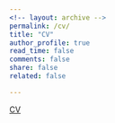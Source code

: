 ```yaml
---
<!-- layout: archive -->
permalink: /cv/
title: "CV"
author_profile: true
read_time: false
comments: false
share: false
related: false

---
```


<!-- [Resume (1 page)](https://sudeepsalgia.github.io/assets/Sudeep_Salgia_Resume.pdf) -->

[CV](https://sudeepsalgia.github.io/assets/CV_Sudeep_Salgia.pdf)

<!-- [Research Statement](https://sudeepsalgia.github.io/assets/Research_Statement.pdf) -->

<!-- [CV (2 page)](https://sudeepsalgia.github.io/assets/CV_Sudeep_Salgia.pdf) --> 